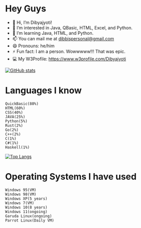 # Hey Guys 

- 👋 Hi, I’m Dibyajyoti!
- 👀 I’m interested in Java, QBasic, HTML, Excel, and Python.
- 🌱 I’m learning Java, HTML, and Python.
- 📫 You can mail me at dibbispersonal@gmail.com
- 😄 Pronouns: he/him
- ⚡ Fun fact: I am a person. Wowwwww!!! That was epic.
- 💻 My W3Profile: https://www.w3profile.com/Dibyajyoti
  
[![GitHub stats](https://github-readme-stats.vercel.app/api?username=DibyajyotiBiswal57&theme=transparent&show_icons=true&rank_icon=percentile&show=reviews,discussions_started,discussions_answered,prs_merged,prs_merged_percentage)](https://github.com/anuraghazra/github-readme-stats)


# Languages I know

    QuickBasic(80%)
    HTML(60%)
    CSS(40%)
    JAVA(25%)
    Python(5%)
    Rust(2%)
    Go(2%)
    C++(2%)
    C(1%)
    C#(1%)
    Haskell(1%)

[![Top Langs](https://github-readme-stats.vercel.app/api/top-langs/?username=DibyajyotiBiswal57&theme=transparent&show_icons=true&langs_count=10&layout=compact)](https://github.com/anuraghazra/github-readme-stats)

    

# Operating Systems I have used 
    
    Windows 95(VM)
    Windows 98(VM)
    Windows XP(5 years)
    Windows 7(VM)
    Windows 10(8 years)
    Windows 11(ongoing)
    Garuda Linux(ongoing)
    Parrot Linux(Daily VM)



<!---
DibyajyotiBiswal57/DibyajyotiBiswal57 is a ✨ special ✨ repository because its `README.md` (this file) appears on your GitHub profile.
You can click the Preview link to take a look at your changes.
--->
